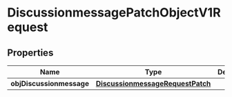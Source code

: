 

# DiscussionmessagePatchObjectV1Request

## Properties

Name | Type | Description | Notes
------------ | ------------- | ------------- | -------------
**objDiscussionmessage** | [**DiscussionmessageRequestPatch**](DiscussionmessageRequestPatch.md) |  | 




